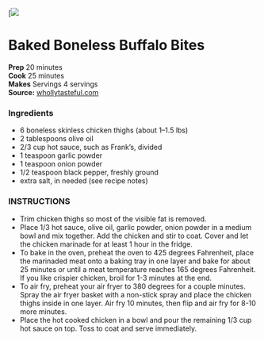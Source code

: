 [![](./images/buffalo-chicken-thighs-featured-150x150.png.jpg)

#  Baked Boneless Buffalo Bites

**Prep** 20 minutes  
**Cook** 25 minutes  
**Makes** Servings 4 servings  
**Source:** [whollytasteful.com](https://www.whollytasteful.com/buffalo-chicken-thighs/)

###  Ingredients

  * 6 boneless skinless chicken thighs (about 1–1.5 lbs)
  * 2 tablespoons olive oil
  * 2/3 cup hot sauce, such as Frank’s, divided
  * 1 teaspoon garlic powder
  * 1 teaspoon onion powder
  * 1/2 teaspoon black pepper, freshly ground
  * extra salt, in needed (see recipe notes)
 
### INSTRUCTIONS
* Trim chicken thighs so most of the visible fat is removed.
* Place 1/3 hot sauce, olive oil, garlic powder, onion powder in a medium bowl and mix together. Add the chicken and stir to coat. Cover and let the chicken marinade for at least 1 hour in the fridge.
* To bake in the oven, preheat the oven to 425 degrees Fahrenheit, place the marinaded meat onto a baking tray in one layer and bake for about 25 minutes or until a meat temperature reaches 165 degrees Fahrenheit. If you like crispier chicken, broil for 1-3 minutes at the end.
* To air fry, preheat your air fryer to 380 degrees for a couple minutes. Spray the air fryer basket with a non-stick spray and place the chicken thighs inside in one layer. Air fry 10 minutes, then flip and air fry for 8-10 more minutes.
* Place the hot cooked chicken in a bowl and pour the remaining 1/3 cup hot sauce on top. Toss to coat and serve immediately.
